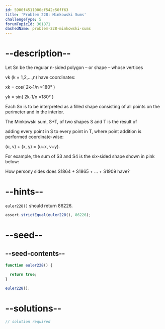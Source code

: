 ```yaml
---
id: 5900f4511000cf542c50ff63
title: 'Problem 228: Minkowski Sums'
challengeType: 5
forumTopicId: 301871
dashedName: problem-228-minkowski-sums
---
```


# --description--

<!-- TODO Use MathJax and re-write from projecteuler.net -->

Let Sn be the regular n-sided polygon – or shape – whose vertices

vk (k = 1,2,…,n) have coordinates:

xk = cos( 2k-1/n ×180° )

yk = sin( 2k-1/n ×180° )

Each Sn is to be interpreted as a filled shape consisting of all points on the perimeter and in the interior.

The Minkowski sum, S+T, of two shapes S and T is the result of

adding every point in S to every point in T, where point addition is performed coordinate-wise:

(u, v) + (x, y) = (u+x, v+y).

For example, the sum of S3 and S4 is the six-sided shape shown in pink below:

How persony sides does S1864 + S1865 + … + S1909 have?

# --hints--

`euler228()` should return 86226.

```js
assert.strictEqual(euler228(), 86226);
```

# --seed--

## --seed-contents--

```js
function euler228() {

  return true;
}

euler228();
```

# --solutions--

```js
// solution required
```
